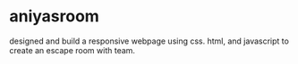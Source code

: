 # aniyasroom
designed and build a responsive webpage using css. html, and javascript to create an escape room with team. 
